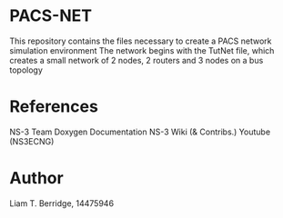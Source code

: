 # PACS-NET
This repository contains the files necessary to create a PACS network simulation environment
The network begins with the TutNet file, which creates a small network of 2 nodes, 2 routers and 3 nodes on a bus topology

# References
NS-3 Team
Doxygen Documentation
NS-3 Wiki (& Contribs.)
Youtube (NS3ECNG)

# Author
Liam T. Berridge, 14475946
